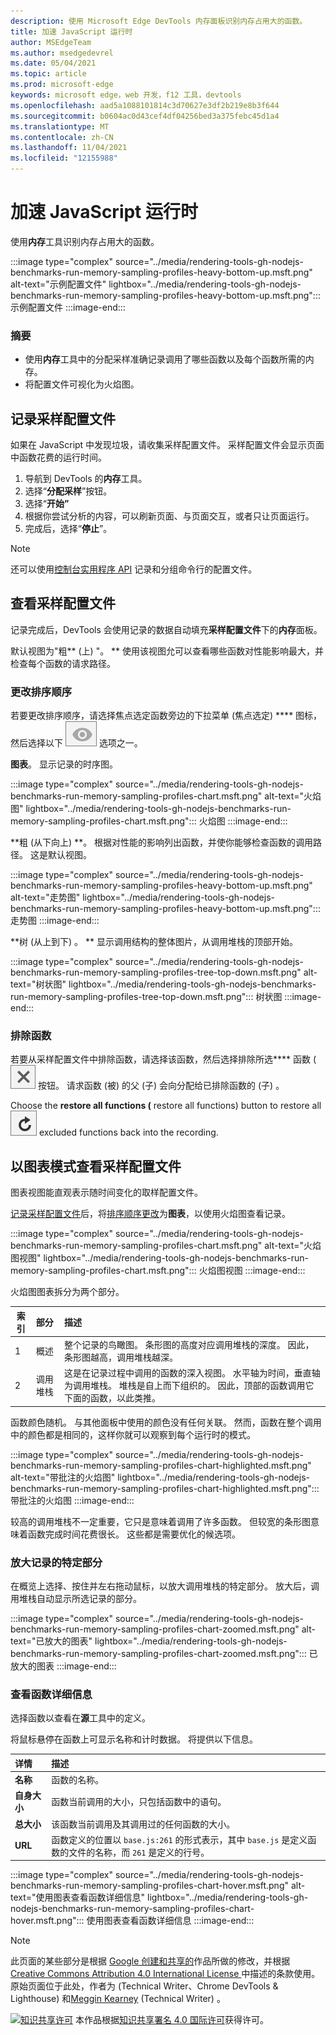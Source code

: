```yaml
---
description: 使用 Microsoft Edge DevTools 内存面板识别内存占用大的函数。
title: 加速 JavaScript 运行时
author: MSEdgeTeam
ms.author: msedgedevrel
ms.date: 05/04/2021
ms.topic: article
ms.prod: microsoft-edge
keywords: microsoft edge，web 开发，f12 工具，devtools
ms.openlocfilehash: aad5a1088101814c3d70627e3df2b219e8b3f644
ms.sourcegitcommit: b0604ac0d43cef4df04256bed3a375febc45d1a4
ms.translationtype: MT
ms.contentlocale: zh-CN
ms.lasthandoff: 11/04/2021
ms.locfileid: "12155988"
---
```

<!-- Copyright Kayce Basques and Meggin Kearney

   Licensed under the Apache License, Version 2.0 (the "License");
   you may not use this file except in compliance with the License.
   You may obtain a copy of the License at

       https://www.apache.org/licenses/LICENSE-2.0

   Unless required by applicable law or agreed to in writing, software
   distributed under the License is distributed on an "AS IS" BASIS,
   WITHOUT WARRANTIES OR CONDITIONS OF ANY KIND, either express or implied.
   See the License for the specific language governing permissions and
   limitations under the License. -->
# <a name="speed-up-javascript-runtime"></a>加速 JavaScript 运行时

使用**内存**工具识别内存占用大的函数。

:::image type="complex" source="../media/rendering-tools-gh-nodejs-benchmarks-run-memory-sampling-profiles-heavy-bottom-up.msft.png" alt-text="示例配置文件" lightbox="../media/rendering-tools-gh-nodejs-benchmarks-run-memory-sampling-profiles-heavy-bottom-up.msft.png":::
   示例配置文件
:::image-end:::

### <a name="summary"></a>摘要

*   使用**内存**工具中的分配采样准确记录调用了哪些函数以及每个函数所需的内存。
*   将配置文件可视化为火焰图。


<!-- ====================================================================== -->
## <a name="record-a-sampling-profile"></a>记录采样配置文件

如果在 JavaScript 中发现垃圾，请收集采样配置文件。  采样配置文件会显示页面中函数花费的运行时间。

1.  导航到 DevTools 的**内存**工具。
1.  选择“**分配采样**”按钮。
1.  选择“**开始”**
1.  根据你尝试分析的内容，可以刷新页面、与页面交互，或者只让页面运行。
1.  完成后，选择“**停止**”。

> [!NOTE]
> 还可以使用[控制台实用程序 API](../console/utilities.md) 记录和分组命令行的配置文件。


<!-- ====================================================================== -->
## <a name="view-sampling-profile"></a>查看采样配置文件

记录完成后，DevTools 会使用记录的数据自动填充**采样配置文件**下的**内存**面板。

默认视图为"粗** (上) "。 **  使用该视图允可以查看哪些函数对性能影响最大，并检查每个函数的请求路径。

### <a name="change-sort-order"></a>更改排序顺序

若要更改排序顺序，请选择焦点选定函数旁边的下拉菜单 (焦点选定) **** 图标，然后选择以下 ![ ](../media/focus-icon.msft.png) 选项之一。

**图表**。  显示记录的时序图。

:::image type="complex" source="../media/rendering-tools-gh-nodejs-benchmarks-run-memory-sampling-profiles-chart.msft.png" alt-text="火焰图" lightbox="../media/rendering-tools-gh-nodejs-benchmarks-run-memory-sampling-profiles-chart.msft.png":::
   火焰图
:::image-end:::

**粗 (从下向上) **。  根据对性能的影响列出函数，并使你能够检查函数的调用路径。  这是默认视图。

:::image type="complex" source="../media/rendering-tools-gh-nodejs-benchmarks-run-memory-sampling-profiles-heavy-bottom-up.msft.png" alt-text="走势图" lightbox="../media/rendering-tools-gh-nodejs-benchmarks-run-memory-sampling-profiles-heavy-bottom-up.msft.png":::
   走势图
:::image-end:::

**树 (从上到下) 。 **  显示调用结构的整体图片，从调用堆栈的顶部开始。

:::image type="complex" source="../media/rendering-tools-gh-nodejs-benchmarks-run-memory-sampling-profiles-tree-top-down.msft.png" alt-text="树状图" lightbox="../media/rendering-tools-gh-nodejs-benchmarks-run-memory-sampling-profiles-tree-top-down.msft.png":::
   树状图
:::image-end:::

### <a name="exclude-functions"></a>排除函数

若要从采样配置文件中排除函数，请选择该函数，然后选择排除所选**** 函数 (![ 排除所选) ](../media/exclude-icon.msft.png) 按钮。  请求函数 (被) 的父 (子) 会向分配给已排除函数的 (子) 。

Choose the **restore all functions (** restore all functions) button to restore all ![ ](../media/restore-icon.msft.png) excluded functions back into the recording.


<!-- ====================================================================== -->
## <a name="view-sampling-profile-as-chart"></a>以图表模式查看采样配置文件

图表视图能直观表示随时间变化的取样配置文件。

[记录采样配置文件](#record-a-sampling-profile)后，将[排序顺序更改](#change-sort-order)为**图表**，以使用火焰图查看记录。

:::image type="complex" source="../media/rendering-tools-gh-nodejs-benchmarks-run-memory-sampling-profiles-chart.msft.png" alt-text="火焰图视图" lightbox="../media/rendering-tools-gh-nodejs-benchmarks-run-memory-sampling-profiles-chart.msft.png":::
   火焰图视图
:::image-end:::

火焰图图表拆分为两个部分。

| 索引 | 部分 | 描述 |
| --- |:--- |:--- |
| 1 | 概述 | 整个记录的鸟瞰图。  条形图的高度对应调用堆栈的深度。  因此，条形图越高，调用堆栈越深。  |
| 2 | 调用堆栈 | 这是在记录过程中调用的函数的深入视图。  水平轴为时间，垂直轴为调用堆栈。  堆栈是自上而下组织的。  因此，顶部的函数调用它下面的函数，以此类推。  |

函数颜色随机。  与其他面板中使用的颜色没有任何关联。  然而，函数在整个调用中的颜色都是相同的，这样你就可以观察到每个运行时的模式。

:::image type="complex" source="../media/rendering-tools-gh-nodejs-benchmarks-run-memory-sampling-profiles-chart-highlighted.msft.png" alt-text="带批注的火焰图" lightbox="../media/rendering-tools-gh-nodejs-benchmarks-run-memory-sampling-profiles-chart-highlighted.msft.png":::
   带批注的火焰图
:::image-end:::

较高的调用堆栈不一定重要，它只是意味着调用了许多函数。  但较宽的条形图意味着函数完成时间花费很长。  这些都是需要优化的候选项。

### <a name="zoom-in-on-specific-parts-of-recording"></a>放大记录的特定部分

在概览上选择、按住并左右拖动鼠标，以放大调用堆栈的特定部分。  放大后，调用堆栈自动显示所选记录的部分。

:::image type="complex" source="../media/rendering-tools-gh-nodejs-benchmarks-run-memory-sampling-profiles-chart-zoomed.msft.png" alt-text="已放大的图表" lightbox="../media/rendering-tools-gh-nodejs-benchmarks-run-memory-sampling-profiles-chart-zoomed.msft.png":::
   已放大的图表
:::image-end:::

### <a name="view-function-details"></a>查看函数详细信息

选择函数以查看在**源**工具中的定义。

将鼠标悬停在函数上可显示名称和计时数据。  将提供以下信息。

| 详情 | 描述 |
|:--- |:--- |
| **名称** | 函数的名称。  |
| **自身大小** | 函数当前调用的大小，只包括函数中的语句。  |
| **总大小** | 该函数当前调用及其调用过的任何函数的大小。  |
| **URL** | 函数定义的位置以 `base.js:261` 的形式表示，其中 `base.js` 是定义函数的文件的名称，而 `261` 是定义的行号。  |
<!--*   **Aggregated self time**.  Aggregate time for all invocations of the function across the recording, not including functions called by this function.  -->
<!--*   **Aggregated total time**.  Aggregate total time for all invocations of the function, including functions called by this function.  -->
<!--*   **Not optimized**.  If the profiler has detected a potential optimization for the function it lists it here.  -->

:::image type="complex" source="../media/rendering-tools-gh-nodejs-benchmarks-run-memory-sampling-profiles-chart-hover.msft.png" alt-text="使用图表查看函数详细信息" lightbox="../media/rendering-tools-gh-nodejs-benchmarks-run-memory-sampling-profiles-chart-hover.msft.png":::
   使用图表查看函数详细信息
:::image-end:::


<!-- ====================================================================== -->
> [!NOTE]
> 此页面的某些部分是根据 [Google 创建和共享的](https://developers.google.com/terms/site-policies)作品所做的修改，并根据[ Creative Commons Attribution 4.0 International License ](https://creativecommons.org/licenses/by/4.0)中描述的条款使用。
> 原始页面位于此处，[](https://developers.google.com/web/tools/chrome-devtools/rendering-tools/js-execution)作者为 (Technical Writer、Chrome DevTools \& Lighthouse) 和[Meggin Kearney](https://developers.google.com/web/resources/contributors#meggin-kearney) (Technical Writer) 。 [](https://developers.google.com/web/resources/contributors#kayce-basques)

[![知识共享许可](https://i.creativecommons.org/l/by/4.0/88x31.png)](https://creativecommons.org/licenses/by/4.0) 本作品根据[知识共享署名 4.0 国际许可](https://creativecommons.org/licenses/by/4.0)获得许可。
